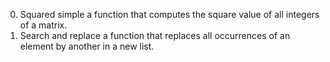 0. Squared simple 
 a function that computes the square value of all integers of a matrix.
 1. Search and replace 
  a function that replaces all occurrences of an element by another in a new list.
